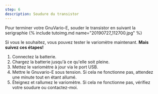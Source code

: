 ```yaml
---
step: 6
description: Soudure du transistor
---
```


Pour terminer votre GnuVario-E, souder le transistor en suivant la serigraphie
{% include tutoimg.md name="20190727_112700.jpg" %}

Si vous le souhaitez, vous pouvez tester le variomètre maintenant. **Mais suivez ces étapes!**
1. Connectez la batterie.
2. Chargez la batterie jusqu'à ce qu'elle soit pleine.
3. Mettez le variomètre à jour via le port USB.
4. Mettre le Gnuvario-E sous tension. Si cela ne fonctionne pas, attendez une minute tout en étant allumé.
5. Éteignez et rallumez le variomètre. Si cela ne fonctionne pas, vérifiez votre soudure ou contactez-moi.
